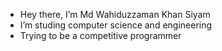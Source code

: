 - Hey there, I’m Md Wahiduzzaman Khan Siyam
- I’m studing computer science and engineering
- Trying to be a competitive programmer

<!---
Md-Wahiduzzaman-Khan-Siyam/Md-Wahiduzzaman-Khan-Siyam is a ✨ special ✨ repository because its `README.md` (this file) appears on your GitHub profile.
You can click the Preview link to take a look at your changes.
--->
